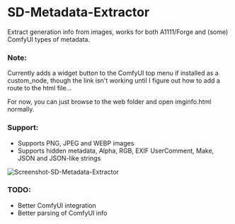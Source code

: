 # SD-Metadata-Extractor
Extract generation info from images, works for both A1111/Forge and (some) ComfyUI types of metadata.

### Note:
Currently adds a widget button to the ComfyUI top menu if installed as a custom_node, though the link isn't working until I figure out how to add a route to the html file...

For now, you can just browse to the web folder and open imginfo.html normally.

### Support:
- Supports PNG, JPEG and WEBP images
- Supports hidden metadata, Alpha, RGB, EXIF UserComment, Make, JSON and JSON-like strings

![Screenshot-SD-Metadata-Extractor](https://github.com/user-attachments/assets/d38f19d4-ce05-446c-95f4-f1dbfd448173)

### TODO:
- Better ComfyUI integration
- Better parsing of ComfyUI info